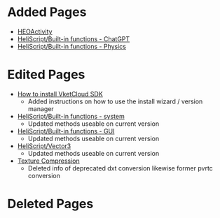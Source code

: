 # Added Pages
- [HEOActivity](https://vrhikky.github.io/VketCloudSDK_Documents/9.3/ja/HEOComponents/HEOActivity.html)
- [HeliScript/Built-in functions - ChatGPT](https://vrhikky.github.io/VketCloudSDK_Documents/9.3/hs/hs_system_chatgpt.html)
- [HeliScript/Built-in functions - Physics](https://vrhikky.github.io/VketCloudSDK_Documents/9.3/hs/hs_system_physics.html)

# Edited Pages
- [How to install VketCloud SDK](https://vrhikky.github.io/VketCloudSDK_Documents/9.3/AboutVketCloudSDK/SetupSDK_external.html)
    - Added instructions on how to use the install wizard / version manager
- [HeliScript/Built-in functions - system](https://vrhikky.github.io/VketCloudSDK_Documents/9.3/hs/hs_system_function.html)
    - Updated methods useable on current version
- [HeliScript/Built-in functions - GUI](https://vrhikky.github.io/VketCloudSDK_Documents/9.3/hs/hs_system_function_gui.html)
    - Updated methods useable on current version
- [HeliScript/Vector3](https://vrhikky.github.io/VketCloudSDK_Documents/9.3/hs/hs_struct_vector3.html)
    - Updated methods useable on current version
- [Texture Compression](https://vrhikky.github.io/VketCloudSDK_Documents/9.3/heoexporter/he_TextureCompression.html)
    - Deleted info of deprecated dxt conversion likewise former pvrtc conversion
    
# Deleted Pages
